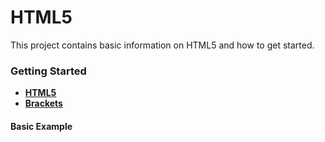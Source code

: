 # HTML5

This project contains basic information on HTML5 and how to get started.

### Getting Started

- **[HTML5](https://developer.mozilla.org/en-US/docs/Web/Guide/HTML/HTML5)**
- **[Brackets](http://brackets.io/)**

#### Basic Example


 



